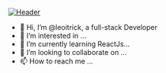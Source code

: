 [![Header](https://raw.githubusercontent.com/leoitrick/<OWNER>/<OWNER>/readme_header.png "Header")](https://)

- 👋 Hi, I’m @leoitrick, a full-stack Developer
- 👀 I’m interested in ...
- 🌱 I’m currently learning ReactJs...
- 💞️ I’m looking to collaborate on ...
- 📫 How to reach me ...

<!---
leoitrick/leoitrick is a ✨ special ✨ repository because its `README.md` (this file) appears on your GitHub profile.
You can click the Preview link to take a look at your changes.
--->
